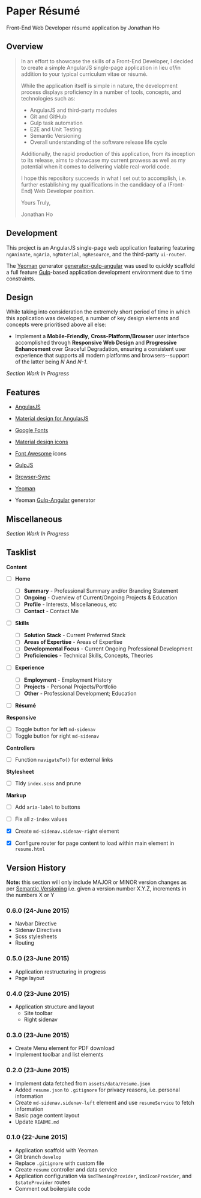 # Paper Résumé

Front-End Web Developer résumé application by Jonathan Ho

## Overview

> In an effort to showcase the skills of a Front-End Developer, I decided to create a simple AngularJS single-page application in lieu of/in addition to your typical curriculum vitae or résumé.  
> 
> While the application itself is simple in nature, the development process displays proficiency in a number of tools, concepts, and technologies such as: 
> 
> * AngularJS and third-party modules
> * Git and GitHub 
> * Gulp task automation
> * E2E and Unit Testing
> * Semantic Versioning
> * Overall understanding of the software release life cycle
> 
> Additionally, the rapid production of this application, from its inception to its release, aims to showcase my current prowess as well as my potential when it comes to delivering viable real-world code.
>
> I hope this repository succeeds in what I set out to accomplish, i.e. further establishing my qualifications in the candidacy of a (Front-End) Web Developer position.
> 
> Yours Truly,
>
> Jonathan Ho


## Development

This project is an AngularJS single-page web application featuring featuring `ngAnimate`, `ngAria`, `ngMaterial`, `ngResource`, and the third-party `ui-router`.  

The [Yeoman](http://yeoman.io) generator [generator-gulp-angular](https://github.com/Swiip/generator-gulp-angular) was used to quickly scaffold a full feature [Gulp](gulpjs.com)-based application development environment due to time constraints.


## Design

While taking into consideration the extremely short period of time in which this application was developed, a number of key design elements and concepts were prioritised above all else:

 * Implement a **Mobile-Friendly**, **Cross-Platform/Browser** user interface accomplished through **Responsive Web Design** and **Progressive Enhancement** over Graceful Degradation, ensuring a consistent user experience that supports all modern platforms and browsers--support of the latter being *N* And *N-1*.


*Section Work In Progress*


## Features

* [AngularJS](https://angularjs.org)
* [Material design for AngularJS](https://material.angularjs.org)

* [Google Fonts](https://www.google.com/fonts)
* [Material design icons](http://google.github.io/material-design-icons/)
* [Font Awesome](https://github.com/FortAwesome/Font-Awesome) icons

* [GulpJS](http://gulpjs.com)
* [Browser-Sync](http://browsersync.io/)
* [Yeoman](http://yeoman.io)
* Yeoman [Gulp-Angular](https://github.com/Swiip/generator-gulp-angular) generator


## Miscellaneous

*Section Work In Progress*


## Tasklist

**Content**

 - [ ] **Home**
   - [ ] **Summary** - Professional Summary and/or Branding Statement
   - [ ] **Ongoing** - Overview of Current/Ongoing Projects & Education
   - [ ] **Profile** - Interests, Miscellaneous, etc
   - [ ] **Contact** - Contact Me
 - [ ] **Skills**
   - [ ] **Solution Stack** - Current Preferred Stack
   - [ ] **Areas of Expertise** - Areas of Expertise
   - [ ] **Developmental Focus** - Current Ongoing Professional Development
   - [ ] **Proficiencies** - Technical Skills, Concepts, Theories
 - [ ] **Experience**
   - [ ] **Employment** - Employment History
   - [ ] **Projects** - Personal Projects/Portfolio
   - [ ] **Other** - Professional Development; Education
 - [ ] **Résumé**


**Responsive**

 - [ ] Toggle button for left `md-sidenav`
 - [ ] Toggle button for right `md-sidenav`

**Controllers**

 - [ ] Function `navigateTo()` for external links

**Stylesheet**

 - [ ] Tidy `index.scss` and prune

**Markup**

 - [ ] Add `aria-label` to buttons
 - [ ] Fix all `z-index` values
 - [x] Create `md-sidenav.sidenav-right` element
 - [x] Configure router for page content to load within main element in `resume.html`


## Version History

**Note:** this section will only include MAJOR or MINOR version changes as per [Semantic Versioning](http://semver.org) i.e. given a version number X.Y.Z, increments in the numbers X or Y

### 0.6.0 (24-June 2015)

* Navbar Directive
* Sidenav Directives
* Scss stylesheets
* Routing

### 0.5.0 (23-June 2015)

* Application restructuring in progress
* Page layout

### 0.4.0 (23-June 2015)

* Application structure and layout
  * Site toolbar
  * Right sidenav

### 0.3.0 (23-June 2015)

* Create Menu element for PDF download
* Implement toolbar and list elements

### 0.2.0 (23-June 2015)

* Implement data fetched from `assets/data/resume.json`
* Added `resume.json` to `.gitignore` for privacy reasons, i.e. personal information
* Create `md-sidenav.sidenav-left` element and use `resumeService` to fetch information
* Basic page content layout
* Update `README.md`

### 0.1.0 (22-June 2015)

* Application scaffold with Yeoman
* Git branch `develop`
* Replace `.gitignore` with custom file
* Create `resume` controller and data service
* Application configuration via `$mdThemingProvider`, `$mdIconProvider`, and `$stateProvider` routes
* Comment out boilerplate code